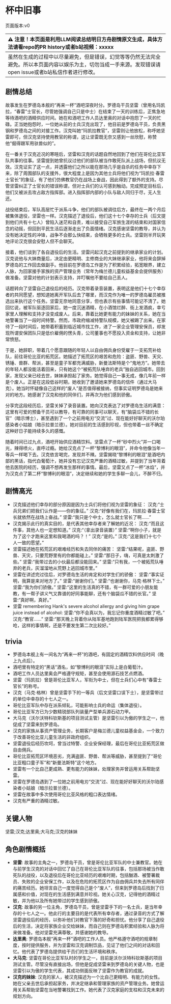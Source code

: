 # 杯中旧事
页面版本:v0
 

| :warning: 注意！本页面是利用LLM阅读总结明日方舟剧情原文生成，具体方法请看repo的PR history或者b站视频：xxxxx           |
|:----------------------------|
| 虽然在生成的过程中以尽量避免，但是错误，幻觉等等仍然无法完全避免。所以本页面内容以娱乐为主，切勿当成一手来源。发现错误请open issue或者b站私信作者进行修改。|



## 剧情总结
故事发生在罗德岛本舰的“再来一杯”酒吧深夜时分。罗德岛干员坚雷（曾用名玛凯拉，“春雷”士官长，尽管她强调自己只是中士）在结束了一天的训练后，正焦急地等待酒吧的酒精供应时间。她在和酒吧工作人员达里奥的对话中抱怨了一天的忙碌。正当她抱怨时，一位她从前的士兵汉克出现了，他目前是罗德岛干员，负责黑钢和罗德岛之间的对接工作。汉克叫她“玛凯拉教官”，坚雷则让他放松，称呼她坚雷即可，但汉克坚持使用教官的称谓，这让坚雷既无奈又感到一丝欣慰，称赞他“倔得跟军用驮兽似的”。

在一番关于汉克近况的寒暄后，坚雷和汉克的话题自然地回到了他们在哥伦比亚军队共事的往事。坚雷提到她曾抗议过他们的部队被当作敢死队派上战场，但抗议无效。汉克证实了这一点，并透露他们之所以能在那场几乎是自杀的任务中幸存下来，除了周围部队的支援外，很大程度上是因为其他士兵将他们视为“玛凯拉·春雷士官长”的象征，有了他们仿佛教官仍在战场上奋战，因此得到了额外的支持。尽管坚雷纠正了士官长的错误称谓，但对士兵们的认可感到触动。完成预定目标后，他们又被派去攻占敌方指挥部。进入指挥部内部的小队与敌人同归于尽，无人生还。

战役结束后，军队高层忙于派系斗争，他们的部队被调往后方，最终在一两个月后被集体退役，坚雷也一样。汉克描述了退役后，他们这十七个幸存的士兵（后文提到他们共有十七人）曾陷入迷茫和自责，难以接受自己军旅生涯的结束和对国家信念的动摇，但回到平民生活后逐渐走出了负面情绪。汉克感谢坚雷的教导，并认为没有她决定性的冲锋，战争不会那么快结束，会牺牲更多的士兵。坚雷则半开玩笑地评论汉克很会安慰人但不会聊天。

接着，他们谈到了各自退役后的生活。坚雷问起汉克之前提到的继承家业的计划。汉克说他与大妹商量后，决定由更精明、主修商业的大妹继承家业，他将来会辞掉罗德岛的工作回去做副手。他目前在罗德岛工作是为了积累经验，拓宽眼界，建立人脉，为回家接手家族的资产管理业务（常年为梅兰德儿童权益基金会提供服务）做准备。坚雷对他的计划表示支持，并叮嘱他不要给自己丢人。

话题转向了坚雷自己退役后的经历。汉克带着录音装置，表明这是他们十七个幸存者的共同愿望，想知道她离开军队后去了哪里，而汉克作为唯一的罗德岛雇员被推选出来执行这个任务。坚雷无奈地同意分享，但也表示有些事情可能记不清了。她回忆说，被军队驱逐回家后，她一度沉迷酒精，在小酒馆烂醉、街上发酒疯，幸亏家里人理解和支持才没变成废人。后来，靠着比她更有能力的妹妹的关系，她在当地警署当了一段时间特警。然而，市政府缩减特警队规模，她又被踢了出来。在家待了一段时间后，她带着积蓄到临近城市找工作，进了一家企业管理安保员，却发现所谓安保团队只是低价雇佣的愣头青，公司董事也不愿投入资金和支持，让她非常愤怒。

于是，她辞职，带着几个愿意跟随的年轻人以自由佣兵身份受雇于一支拓荒补给队，前往哥伦比亚的拓荒区。她描述了拓荒区的艰苦和危险：盗匪、野兽、天灾、锈锤、兽群、帮派，甚至是童子军都充满威胁，新曼法斯特是个“鬼地方”。她带去的年轻人都没能活着回来，只有她这个“被拓荒队唾弃的老兵”独自逃回城市。回到家，发现父亲已经去世，妹妹承担起了家务。她觉得自己一事无成，像几年前一样是个废人。正是在这段低谷时期，她收到了邀请她来罗德岛的信件（通过大马克）。她当时怀疑像自己这样的“废人”是否值得被接纳，但事实证明罗德岛是她来对的地方。她感谢了汉克和他的同伴们，并再次为他们感到骄傲。

分享完这段经历后，坚雷关掉了录音装置。她向汉克表达了对罗德岛生活的满意：这里有可爱的预备干员可以教导，有可靠的同事可以聊天，有“脑袋瓜不错的长官”（暗示博士），甚至遇到了一个之前用电刃“交流”过、现在能好好聊天的沃尔珀感染者小姑娘（暗示拉普兰德）。她对目前的生活感到珍视，但也带着一丝不确定这种好日子能持续多久的感慨。

随着时间已过九点，酒吧开始供应酒精饮料。坚雷点了一杯“砂中烈火”并一口喝光，辣得喷火，直呼过瘾。她给汉克点了一杯“黎博利的眼泪”，并命令他像当年一等兵一样喝下去。汉克依言喝完，发现并不辣。坚雷揭晓“黎博利的眼泪”是酒吧内部的黑话，指代白葡萄汁，她并没有忘记汉克严重的酒精过敏，并提到了当年背着他去医院的经历，强调不想再发生那样的事情。最后，坚雷又点了一杯“冰焰”，并为汉克点了第二杯“黎博利的眼泪”，决定继续和她的学生多聊一会儿，不醉不归。
## 剧情高光
- 汉克描述他们幸存的部分原因是因为士兵们将他们视为坚雷的象征：
汉克:“士兵兄弟们把我们认作是——你的象征。”
汉克:“好像有我们在，玛凯拉·春雷士官长就依然在战场上奋战。”
坚雷:“我只是个中士，怎么就士官长了啊......”
- 汉克揭示此行的真实目的，是代表其他幸存者来了解她的近况：
汉克:“而且这件事，其他人也一定想知道。”
汉克:“（拿出录音装置）”
坚雷:“啊你小子，就是为了这个才跑来这里和我喝酒的吗？！”
汉克:“是的。”
汉克:“这是我们十七个人一致的愿望。”
- 坚雷描述她在拓荒区的艰难经历和失去同伴的痛苦：
坚雷:“结果呢，盗匪、野兽、天灾，只要荒野里有的你都能碰上。”
坚雷:“那日子，嗨，可真是太刺激了些。”
坚雷:“我带过去的小伙最后都没能回来。”
坚雷:“只有我，一个被拓荒队唾弃的老兵，灰溜溜地从荒野上逃回城市里。”
- 坚雷在讲述完过往后，对罗德岛生活的肯定和对学生们的骄傲：
坚雷:“事实证明，我算是来对地方了。”
坚雷:“谢谢你们。”
坚雷:“也谢谢你，马克·格林下士。”
坚雷:“我为你们骄傲。”
坚雷:“这里的生活真的不错，有一群可爱的小朋友能教，有一帮子讲义气又靠谱的好同事能聊，还有个脑袋瓜不错的长官。”
坚雷:“真好啊，真好。”
- 坚雷 remembering Hank's severe alcohol allergy and giving him grape juice instead of alcohol:
坚雷:“你不会真以为，我忘记你重度酒精过敏了吧。”
汉克:“教官......”
坚雷:“那天晚上背着你从陆军基地跑到陆军医院把我都累得够呛，这样的事情啊，还是不要发生第二次比较好。”
## trivia
- 罗德岛本舰上有一间名为“再来一杯”的酒吧，有固定的酒精饮料供应时间（晚上九点后）。
- 酒吧里有特定的“黑话”酒名，如“黎博利的眼泪”实际上是白葡萄汁。
- 酒吧工作人员达里奥会严格遵守规矩，甚至会使用源石技艺点燃酒。
- 坚雷（玛凯拉）曾是哥伦比亚军人，军衔为中士，但在士兵们心中有“春雷士官长”的称号。
- 汉克（马克·格林）曾是坚雷手下的一等兵（后文坚雷口误下士），是坚雷带过的单位中幸存的十七人之一。
- 哥伦比亚军队中存在派系倾轧，可能影响士兵的命运（集体退役）。
- 哥伦比亚军方已为少数精锐部队列装量产型单兵源石动力甲。
- 大马克（沃尔沃特科钦斯基的项目测试主管）是坚雷引以为傲的学生之一，他促成了坚雷来到罗德岛。
- 汉克的家族从事资产管理业务，长期客户是梅兰德儿童权益基金会，一个致力于改善哥伦比亚儿童生活的非政府组织。
- 坚雷退役后经历坎坷，曾当过特警、企业安保经理，最后在哥伦比亚拓荒区做自由佣兵。
- 哥伦比亚拓荒区环境恶劣，充满盗匪、野兽、帮派等威胁，甚至提到了“哥伦比亚粗口童子军”和“新曼法斯特”这个地方。
- 坚雷有一个比自己更成熟、更有能力的妹妹，处理家务并曾运用关系帮助坚雷。
- 坚雷在罗德岛遇到了一位她之前用电刃“交流”过、现在能好好聊天的沃尔珀感染者小姑娘（暗示拉普兰德）。
- 坚雷在故事中多次使用哥伦比亚风格的粗口表达情绪。
- 汉克有严重的酒精过敏。
## 关键人物
坚雷;汉克;达里奥;大马克;汉克的妹妹
## 角色剧情概括
-   **坚雷**: 故事的主角之一，罗德岛干员，曾是哥伦比亚军队的中士兼教官。她在与前学生汉克的对话中回忆了自己在哥伦比亚军队的往事，包括那场被当作敢死队的战役，以及退役后在哥伦比亚经历的艰难时期，包括酗酒、被警署裁员、失败的企业安保工作，以及在危险的拓荒区作为自由佣兵并失去所有同伴的痛苦经历。她坦言自己一度觉得自己是个“废人”，但来到罗德岛后找到了归属感和价值，对现在的生活感到满意并珍视。她关心汉克，记得他的酒精过敏，并为他以及所有她带过的学生感到骄傲。
-   **汉克**: 故事的另一位主角，罗德岛干员，曾是坚雷手下的一名士兵，是当年幸存的十七人之一。他此行的主要目的是代表所有幸存者，通过录音的方式了解坚雷退役后的经历，以弥补他们对教官下落的好奇和担忧。他分享了自己退役后的生活，决定将家族企业交给妹妹，而自己则在罗德岛积累经验和人脉为将来做准备。他对坚雷充满尊敬，并感谢她的教导。
-   **达里奥**: 罗德岛本舰“再来一杯”酒吧的工作人员。他严格遵守酒吧的规章制度，按时提供服务，并为坚雷和汉克调制饮品，见证了他们之间的对话和回忆。他代表了罗德岛提供给干员们的生活环境和秩序。
-   **大马克**: 坚雷在哥伦比亚军队时的学生之一，目前是沃尔沃特科钦斯基的项目测试主管。尽管没有直接出场，但他是促成坚雷来到罗德岛的关键人物，也是坚雷引以为傲的学生代表，其成功侧面反映了坚雷作为教官的成就。
-   **汉克的妹妹**: 汉克的家人，被汉克描述为一个比自己更精明、有能力的女性。她在父亲去世后承担起家务，并决定继承和管理家族的资产管理业务。她曾运用关系帮助坚雷在当地警署找到工作。她代表了汉克家庭的支柱和汉克未来的规划方向。